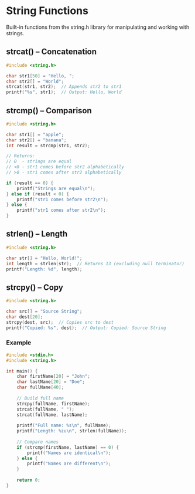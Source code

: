 # String Functions

Built-in functions from the string.h library for manipulating and working with strings.

## strcat() – Concatenation

```c
#include <string.h>

char str1[50] = "Hello, ";
char str2[] = "World";
strcat(str1, str2);  // Appends str2 to str1
printf("%s", str1);  // Output: Hello, World

```

## strcmp() – Comparison
```c
#include <string.h>

char str1[] = "apple";
char str2[] = "banana";
int result = strcmp(str1, str2);

// Returns: 
// 0  - strings are equal
// <0 - str1 comes before str2 alphabetically  
// >0 - str1 comes after str2 alphabetically

if (result == 0) {
    printf("Strings are equal\n");
} else if (result < 0) {
    printf("str1 comes before str2\n");
} else {
    printf("str1 comes after str2\n");
}

```

## strlen() – Length
```c
#include <string.h>

char str[] = "Hello, World!";
int length = strlen(str);  // Returns 13 (excluding null terminator)
printf("Length: %d", length);

```

## strcpy() – Copy
```c
#include <string.h>

char src[] = "Source String";
char dest[20];
strcpy(dest, src);  // Copies src to dest
printf("Copied: %s", dest);  // Output: Copied: Source String

```

### Example
```c
#include <stdio.h>
#include <string.h>

int main() {
    char firstName[20] = "John";
    char lastName[20] = "Doe";
    char fullName[40];
    
    // Build full name
    strcpy(fullName, firstName);
    strcat(fullName, " ");
    strcat(fullName, lastName);
    
    printf("Full name: %s\n", fullName);
    printf("Length: %zu\n", strlen(fullName));
    
    // Compare names
    if (strcmp(firstName, lastName) == 0) {
        printf("Names are identical\n");
    } else {
        printf("Names are different\n");
    }
    
    return 0;
}

```

